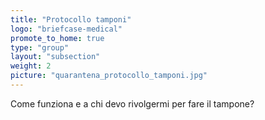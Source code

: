 ```yaml
---
title: "Protocollo tamponi"
logo: "briefcase-medical"
promote_to_home: true
type: "group"
layout: "subsection"
weight: 2
picture: "quarantena_protocollo_tamponi.jpg"
---
```


Come funziona e a chi devo rivolgermi per fare il tampone?
